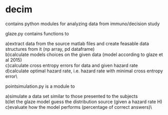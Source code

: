 # decim
contains python modules for analyzing data from immuno/decision study


glaze.py contains functions to

a)extract data from the source matlab files and create feasable data structures from it (np array, pd dataframe)\
b)calculate models choices on the given data (model according to glaze et al 2015)\
c)calculate cross entropy errors for data and given hazard rate\
d)calculate optimal hazard rate, i.e. hazard rate with minimal cross entropy error\

pointsimulation.py is a module to

a)simulate a data set similar to those presented to the subjects\
b)let the glaze model guess the distribution source (given a hazard rate H)\
c)evaluate how the model performs (percentage of correct answers)\
